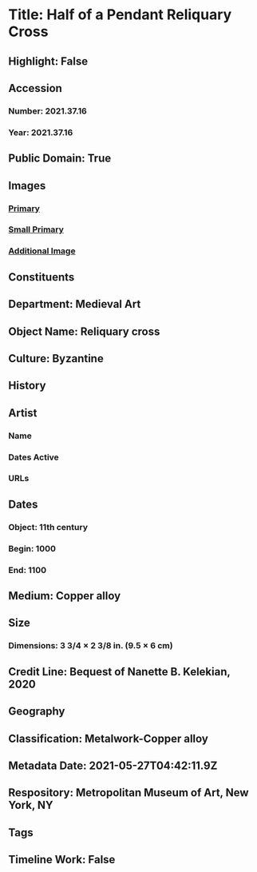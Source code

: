 # Title: Half of a Pendant Reliquary Cross
## Highlight: False
## Accession
### Number: 2021.37.16
### Year: 2021.37.16
## Public Domain: True
## Images
### [Primary](https://images.metmuseum.org/CRDImages/md/original/kn317.jpg)
### [Small Primary](https://images.metmuseum.org/CRDImages/md/web-large/kn317.jpg)
### [Additional Image](https://images.metmuseum.org/CRDImages/md/original/kn317a.jpg)
## Constituents
## Department: Medieval Art
## Object Name: Reliquary cross
## Culture: Byzantine
## History
## Artist
### Name
### Dates Active
### URLs
## Dates
### Object: 11th century
### Begin: 1000
### End: 1100
## Medium: Copper alloy
## Size
### Dimensions: 3 3/4 × 2 3/8 in. (9.5 × 6 cm)
## Credit Line: Bequest of Nanette B. Kelekian, 2020
## Geography
## Classification: Metalwork-Copper alloy
## Metadata Date: 2021-05-27T04:42:11.9Z
## Respository: Metropolitan Museum of Art, New York, NY
## Tags
## Timeline Work: False